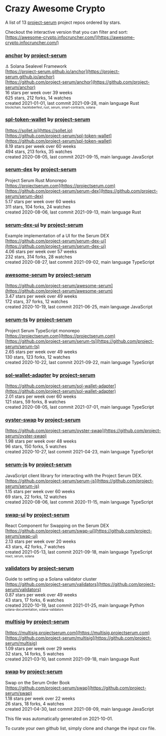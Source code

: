 # Crazy Awesome Crypto
A list of 13 [project-serum](https://github.com/project-serum) project repos ordered by stars.  

Checkout the interactive version that you can filter and sort: 
[https://awesome-crypto.infocruncher.com/](https://awesome-crypto.infocruncher.com/)  


### [anchor](https://github.com/project-serum/anchor) by [project-serum](https://github.com/project-serum)  
⚓ Solana Sealevel Framework  
[https://project-serum.github.io/anchor](https://project-serum.github.io/anchor)  
[https://github.com/project-serum/anchor](https://github.com/project-serum/anchor)  
16 stars per week over 39 weeks  
625 stars, 212 forks, 14 watches  
created 2021-01-01, last commit 2021-09-28, main language Rust  
<sub><sup>blockchain, hacktoberfest, rust, serum, smart-contracts, solana</sup></sub>


### [spl-token-wallet](https://github.com/project-serum/spl-token-wallet) by [project-serum](https://github.com/project-serum)  
  
[https://sollet.io](https://sollet.io)  
[https://github.com/project-serum/spl-token-wallet](https://github.com/project-serum/spl-token-wallet)  
8.19 stars per week over 60 weeks  
494 stars, 213 forks, 35 watches  
created 2020-08-05, last commit 2021-09-15, main language JavaScript  


### [serum-dex](https://github.com/project-serum/serum-dex) by [project-serum](https://github.com/project-serum)  
Project Serum Rust Monorepo  
[https://projectserum.com](https://projectserum.com)  
[https://github.com/project-serum/serum-dex](https://github.com/project-serum/serum-dex)  
5.17 stars per week over 60 weeks  
311 stars, 104 forks, 24 watches  
created 2020-08-06, last commit 2021-09-13, main language Rust  


### [serum-dex-ui](https://github.com/project-serum/serum-dex-ui) by [project-serum](https://github.com/project-serum)  
Example implementation of a UI for the Serum DEX  
[https://github.com/project-serum/serum-dex-ui](https://github.com/project-serum/serum-dex-ui)  
4.06 stars per week over 57 weeks  
232 stars, 314 forks, 28 watches  
created 2020-08-27, last commit 2021-09-02, main language TypeScript  


### [awesome-serum](https://github.com/project-serum/awesome-serum) by [project-serum](https://github.com/project-serum)  
  
[https://github.com/project-serum/awesome-serum](https://github.com/project-serum/awesome-serum)  
3.47 stars per week over 49 weeks  
172 stars, 37 forks, 12 watches  
created 2020-10-19, last commit 2021-06-25, main language JavaScript  


### [serum-ts](https://github.com/project-serum/serum-ts) by [project-serum](https://github.com/project-serum)  
Project Serum TypeScript monorepo  
[https://projectserum.com](https://projectserum.com)  
[https://github.com/project-serum/serum-ts](https://github.com/project-serum/serum-ts)  
2.65 stars per week over 49 weeks  
130 stars, 123 forks, 12 watches  
created 2020-10-22, last commit 2021-09-22, main language TypeScript  


### [sol-wallet-adapter](https://github.com/project-serum/sol-wallet-adapter) by [project-serum](https://github.com/project-serum)  
  
[https://github.com/project-serum/sol-wallet-adapter](https://github.com/project-serum/sol-wallet-adapter)  
2.01 stars per week over 60 weeks  
121 stars, 59 forks, 8 watches  
created 2020-08-05, last commit 2021-07-01, main language TypeScript  


### [oyster-swap](https://github.com/project-serum/oyster-swap) by [project-serum](https://github.com/project-serum)  
  
[https://github.com/project-serum/oyster-swap](https://github.com/project-serum/oyster-swap)  
1.98 stars per week over 48 weeks  
96 stars, 150 forks, 5 watches  
created 2020-10-27, last commit 2021-04-23, main language TypeScript  


### [serum-js](https://github.com/project-serum/serum-js) by [project-serum](https://github.com/project-serum)  
JavaScript client library for interacting with the Project Serum DEX.  
[https://github.com/project-serum/serum-js](https://github.com/project-serum/serum-js)  
1.15 stars per week over 60 weeks  
69 stars, 22 forks, 12 watches  
created 2020-08-06, last commit 2020-11-15, main language TypeScript  


### [swap-ui](https://github.com/project-serum/swap-ui) by [project-serum](https://github.com/project-serum)  
React Component for Swapping on the Serum DEX  
[https://github.com/project-serum/swap-ui](https://github.com/project-serum/swap-ui)  
2.13 stars per week over 20 weeks  
43 stars, 42 forks, 7 watches  
created 2021-05-13, last commit 2021-09-18, main language TypeScript  
<sub><sup>react, serum, solana</sup></sub>


### [validators](https://github.com/project-serum/validators) by [project-serum](https://github.com/project-serum)  
Guide to setting up a Solana validator cluster  
[https://github.com/project-serum/validators](https://github.com/project-serum/validators)  
0.87 stars per week over 49 weeks  
43 stars, 17 forks, 6 watches  
created 2020-10-19, last commit 2021-01-25, main language Python  
<sub><sup>solana-documentation, solana-validators</sup></sub>


### [multisig](https://github.com/project-serum/multisig) by [project-serum](https://github.com/project-serum)  
  
[https://multisig.projectserum.com](https://multisig.projectserum.com)  
[https://github.com/project-serum/multisig](https://github.com/project-serum/multisig)  
1.09 stars per week over 29 weeks  
32 stars, 14 forks, 5 watches  
created 2021-03-10, last commit 2021-09-18, main language Rust  


### [swap](https://github.com/project-serum/swap) by [project-serum](https://github.com/project-serum)  
Swap on the Serum Order Book  
[https://github.com/project-serum/swap](https://github.com/project-serum/swap)  
1.18 stars per week over 22 weeks  
26 stars, 18 forks, 4 watches  
created 2021-04-30, last commit 2021-08-09, main language JavaScript  


This file was automatically generated on 2021-10-01.  

To curate your own github list, simply clone and change the input csv file.  